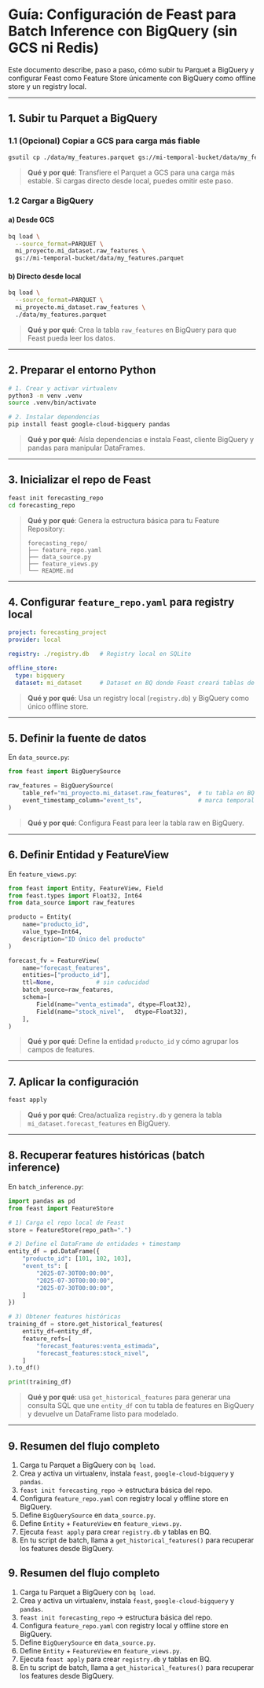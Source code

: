 # Guía: Configuración de Feast para Batch Inference con BigQuery (sin GCS ni Redis)

Este documento describe, paso a paso, cómo subir tu Parquet a BigQuery y configurar Feast como Feature Store únicamente con BigQuery como offline store y un registry local.

---

## 1. Subir tu Parquet a BigQuery

### 1.1 (Opcional) Copiar a GCS para carga más fiable

```bash
gsutil cp ./data/my_features.parquet gs://mi-temporal-bucket/data/my_features.parquet
```

> **Qué y por qué**: Transfiere el Parquet a GCS para una carga más estable. Si cargas directo desde local, puedes omitir este paso.

### 1.2 Cargar a BigQuery

#### a) Desde GCS

```bash
bq load \
  --source_format=PARQUET \
  mi_proyecto.mi_dataset.raw_features \
  gs://mi-temporal-bucket/data/my_features.parquet
```

#### b) Directo desde local

```bash
bq load \
  --source_format=PARQUET \
  mi_proyecto.mi_dataset.raw_features \
  ./data/my_features.parquet
```

> **Qué y por qué**: Crea la tabla `raw_features` en BigQuery para que Feast pueda leer los datos.

---

## 2. Preparar el entorno Python

```bash
# 1. Crear y activar virtualenv
python3 -m venv .venv
source .venv/bin/activate

# 2. Instalar dependencias
pip install feast google-cloud-bigquery pandas
```

> **Qué y por qué**: Aísla dependencias e instala Feast, cliente BigQuery y pandas para manipular DataFrames.

---

## 3. Inicializar el repo de Feast

```bash
feast init forecasting_repo
cd forecasting_repo
```

> **Qué y por qué**: Genera la estructura básica para tu Feature Repository:
>
> ```
> forecasting_repo/
> ├── feature_repo.yaml
> ├── data_source.py
> ├── feature_views.py
> └── README.md
> ```

---

## 4. Configurar `feature_repo.yaml` para registry local

```yaml
project: forecasting_project
provider: local

registry: ./registry.db   # Registry local en SQLite

offline_store:
  type: bigquery
  dataset: mi_dataset     # Dataset en BQ donde Feast creará tablas de features
```

> **Qué y por qué**: Usa un registry local (`registry.db`) y BigQuery como único offline store.

---

## 5. Definir la fuente de datos

En `data_source.py`:

```python
from feast import BigQuerySource

raw_features = BigQuerySource(
    table_ref="mi_proyecto.mi_dataset.raw_features",  # tu tabla en BQ
    event_timestamp_column="event_ts",                # marca temporal
)
```

> **Qué y por qué**: Configura Feast para leer la tabla raw en BigQuery.

---

## 6. Definir Entidad y FeatureView

En `feature_views.py`:

```python
from feast import Entity, FeatureView, Field
from feast.types import Float32, Int64
from data_source import raw_features

producto = Entity(
    name="producto_id",
    value_type=Int64,
    description="ID único del producto"
)

forecast_fv = FeatureView(
    name="forecast_features",
    entities=["producto_id"],
    ttl=None,            # sin caducidad
    batch_source=raw_features,
    schema=[
        Field(name="venta_estimada", dtype=Float32),
        Field(name="stock_nivel",   dtype=Float32),
    ],
)
```

> **Qué y por qué**: Define la entidad `producto_id` y cómo agrupar los campos de features.

---

## 7. Aplicar la configuración

```bash
feast apply
```

> **Qué y por qué**: Crea/actualiza `registry.db` y genera la tabla `mi_dataset.forecast_features` en BigQuery.

---

## 8. Recuperar features históricas (batch inference)

En `batch_inference.py`:

```python
import pandas as pd
from feast import FeatureStore

# 1) Carga el repo local de Feast
store = FeatureStore(repo_path=".")

# 2) Define el DataFrame de entidades + timestamp
entity_df = pd.DataFrame({
    "producto_id": [101, 102, 103],
    "event_ts": [
        "2025-07-30T00:00:00",
        "2025-07-30T00:00:00",
        "2025-07-30T00:00:00",
    ]
})

# 3) Obtener features históricas
training_df = store.get_historical_features(
    entity_df=entity_df,
    feature_refs=[
        "forecast_features:venta_estimada",
        "forecast_features:stock_nivel",
    ]
).to_df()

print(training_df)
```

> **Qué y por qué**: usa `get_historical_features` para generar una consulta SQL que une `entity_df` con tu tabla de features en BigQuery y devuelve un DataFrame listo para modelado.

---

## 9. Resumen del flujo completo

1. Carga tu Parquet a BigQuery con `bq load`.
2. Crea y activa un virtualenv, instala `feast`, `google-cloud-bigquery` y `pandas`.
3. `feast init forecasting_repo` → estructura básica del repo.
4. Configura `feature_repo.yaml` con registry local y offline store en BigQuery.
5. Define `BigQuerySource` en `data_source.py`.
6. Define `Entity` + `FeatureView` en `feature_views.py`.
7. Ejecuta `feast apply` para crear `registry.db` y tablas en BQ.
8. En tu script de batch, llama a `get_historical_features()` para recuperar los features desde BigQuery.



## 9. Resumen del flujo completo

1. Carga tu Parquet a BigQuery con `bq load`.
2. Crea y activa un virtualenv, instala `feast`, `google-cloud-bigquery` y `pandas`.
3. `feast init forecasting_repo` → estructura básica del repo.
4. Configura `feature_repo.yaml` con registry local y offline store en BigQuery.
5. Define `BigQuerySource` en `data_source.py`.
6. Define `Entity` + `FeatureView` en `feature_views.py`.
7. Ejecuta `feast apply` para crear `registry.db` y tablas en BQ.
8. En tu script de batch, llama a `get_historical_features()` para recuperar los features desde BigQuery.